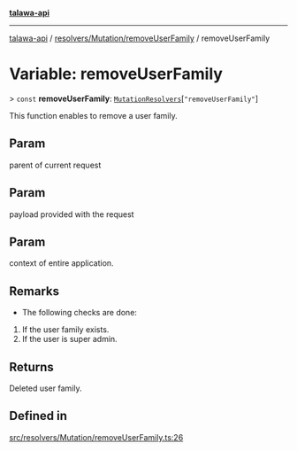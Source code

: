 [**talawa-api**](../../../../README.md)

***

[talawa-api](../../../../modules.md) / [resolvers/Mutation/removeUserFamily](../README.md) / removeUserFamily

# Variable: removeUserFamily

\> `const` **removeUserFamily**: [`MutationResolvers`](../../../../types/generatedGraphQLTypes/type-aliases/MutationResolvers.md)\[`"removeUserFamily"`\]

This function enables to remove a user family.

## Param

parent of current request

## Param

payload provided with the request

## Param

context of entire application.

## Remarks

- The following checks are done:
1. If the user family exists.
2. If the user is super admin.

## Returns

Deleted user family.

## Defined in

[src/resolvers/Mutation/removeUserFamily.ts:26](https://github.com/PalisadoesFoundation/talawa-api/blob/3a5276aff43f5de4f7fab3ec9683a420dcdc7a06/src/resolvers/Mutation/removeUserFamily.ts#L26)
